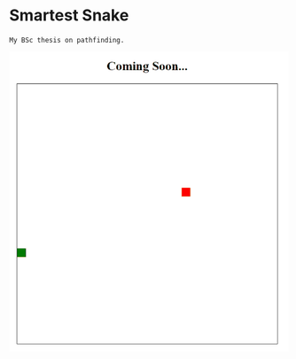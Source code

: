 # Smartest Snake
    My BSc thesis on pathfinding.

![alt text](https://raw.githubusercontent.com/Luminted/Szakdolgozat-SmartSnake/master/coming_soon.gif "Coming Soon...")